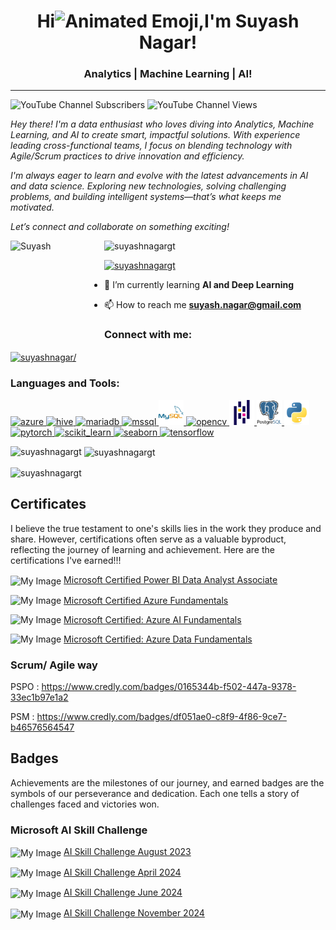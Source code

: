 <h1 align="center">Hi<img src="https://iam-weijie.github.io/wave/hand-emoji.svg" alt="Animated Emoji" width="50" height="50">,I'm Suyash Nagar!</h1>
<h3 align="center">Analytics | Machine Learning | AI!</h3>

---

![YouTube Channel Subscribers](https://img.shields.io/youtube/channel/subscribers/UCGpR6c5gApcHhZIFV47bcRw)
![YouTube Channel Views](https://img.shields.io/youtube/channel/views/UCGpR6c5gApcHhZIFV47bcRw)



*Hey there! I'm a data enthusiast who loves diving into Analytics, Machine Learning, and AI to create smart, impactful solutions. With experience leading cross-functional teams, I focus on blending technology with Agile/Scrum practices to drive innovation and efficiency.*

*I'm always eager to learn and evolve with the latest advancements in AI and data science. Exploring new technologies, solving challenging problems, and building intelligent systems—that’s what keeps me motivated.*

*Let’s connect and collaborate on something exciting!*




<p align="left"><img src="https://github.com/SuyashNagarGT/Certification_Badges/blob/main/Suyash_pics.jpg" alt="Suyash" align="left" width="150" height="150"></p>





<p align="left"> <img src="https://komarev.com/ghpvc/?username=suyashnagargt&label=Profile%20views&color=0e75b6&style=flat" alt="suyashnagargt" /> </p>

<p align="left"> <a href="https://github.com/ryo-ma/github-profile-trophy"><img src="https://github-profile-trophy.vercel.app/?username=suyashnagargt" alt="suyashnagargt" /></a> </p>

- 🌱 I’m currently learning **AI and Deep Learning**

- 📫 How to reach me **suyash.nagar@gmail.com**

<h3 align="left">Connect with me:</h3>
<p align="left">
<a href="https://linkedin.com/in/suyashnagar/" target="blank"><img align="center" src="https://github.com/SuyashNagarGT/Certification_Badges/blob/main/icons8-linkedin.gif" alt="suyashnagar/" height="30" width="40" /></a>
</p>

<h3 align="left">Languages and Tools:</h3>
<p align="left"> <a href="https://azure.microsoft.com/en-in/" target="_blank" rel="noreferrer"> <img src="https://www.vectorlogo.zone/logos/microsoft_azure/microsoft_azure-icon.svg" alt="azure" width="40" height="40"/> </a> <a href="https://hive.apache.org/" target="_blank" rel="noreferrer"> <img src="https://www.vectorlogo.zone/logos/apache_hive/apache_hive-icon.svg" alt="hive" width="40" height="40"/> </a> <a href="https://mariadb.org/" target="_blank" rel="noreferrer"> <img src="https://www.vectorlogo.zone/logos/mariadb/mariadb-icon.svg" alt="mariadb" width="40" height="40"/> </a> <a href="https://www.microsoft.com/en-us/sql-server" target="_blank" rel="noreferrer"> <img src="https://www.svgrepo.com/show/303229/microsoft-sql-server-logo.svg" alt="mssql" width="40" height="40"/> </a> <a href="https://www.mysql.com/" target="_blank" rel="noreferrer"> <img src="https://raw.githubusercontent.com/devicons/devicon/master/icons/mysql/mysql-original-wordmark.svg" alt="mysql" width="40" height="40"/> </a> <a href="https://opencv.org/" target="_blank" rel="noreferrer"> <img src="https://www.vectorlogo.zone/logos/opencv/opencv-icon.svg" alt="opencv" width="40" height="40"/> </a> <a href="https://pandas.pydata.org/" target="_blank" rel="noreferrer"> <img src="https://raw.githubusercontent.com/devicons/devicon/2ae2a900d2f041da66e950e4d48052658d850630/icons/pandas/pandas-original.svg" alt="pandas" width="40" height="40"/> </a> <a href="https://www.postgresql.org" target="_blank" rel="noreferrer"> <img src="https://raw.githubusercontent.com/devicons/devicon/master/icons/postgresql/postgresql-original-wordmark.svg" alt="postgresql" width="40" height="40"/> </a> <a href="https://www.python.org" target="_blank" rel="noreferrer"> <img src="https://raw.githubusercontent.com/devicons/devicon/master/icons/python/python-original.svg" alt="python" width="40" height="40"/> </a> <a href="https://pytorch.org/" target="_blank" rel="noreferrer"> <img src="https://www.vectorlogo.zone/logos/pytorch/pytorch-icon.svg" alt="pytorch" width="40" height="40"/> </a> <a href="https://scikit-learn.org/" target="_blank" rel="noreferrer"> <img src="https://upload.wikimedia.org/wikipedia/commons/0/05/Scikit_learn_logo_small.svg" alt="scikit_learn" width="40" height="40"/> </a> <a href="https://seaborn.pydata.org/" target="_blank" rel="noreferrer"> <img src="https://seaborn.pydata.org/_images/logo-mark-lightbg.svg" alt="seaborn" width="40" height="40"/> </a> <a href="https://www.tensorflow.org" target="_blank" rel="noreferrer"> <img src="https://www.vectorlogo.zone/logos/tensorflow/tensorflow-icon.svg" alt="tensorflow" width="40" height="40"/> </a> </p>

<p><img align="left" src="https://github-readme-stats.vercel.app/api/top-langs?username=suyashnagargt&show_icons=true&locale=en&layout=compact" alt="suyashnagargt" /></p>

<p>&nbsp;<img align="center" src="https://github-readme-stats.vercel.app/api?username=suyashnagargt&show_icons=true&locale=en" alt="suyashnagargt" /></p>

<p><img align="center" src="https://github-readme-streak-stats.herokuapp.com/?user=suyashnagargt&" alt="suyashnagargt" /></p>


## Certificates

I believe the true testament to one's skills lies in the work they produce and share. However, certifications often serve as a valuable byproduct, reflecting the journey of learning and achievement. Here are the certifications I've earned!!!


<img align="center" src="https://learn.microsoft.com/media/learn/certification/badges/microsoft-certified-associate-badge.svg?branch=main" alt="My Image" width="50" height="50">  [Microsoft Certified Power BI Data Analyst Associate](https://learn.microsoft.com/api/credentials/share/en-us/SuyashNagar-7992/8A2AC83239B0BE28?sharingId=7675DBFC8343B36B)

<img src="https://learn.microsoft.com/media/learn/certification/badges/microsoft-certified-fundamentals-badge.svg?branch=main" alt="My Image" width="50" height="50">  [Microsoft Certified Azure Fundamentals](https://learn.microsoft.com/api/credentials/share/en-us/SuyashNagar-7992/EED231754610329C?sharingId=7675DBFC8343B36B)



<img src="https://learn.microsoft.com/media/learn/certification/badges/microsoft-certified-fundamentals-badge.svg?branch=main" alt="My Image" width="50" height="50">  [Microsoft Certified: Azure AI Fundamentals](https://learn.microsoft.com/api/credentials/share/en-us/SuyashNagar-7992/36FFB6D25AA35C16?sharingId=7675DBFC8343B36B)



<img src="https://learn.microsoft.com/media/learn/certification/badges/microsoft-certified-fundamentals-badge.svg?branch=main" alt="My Image" width="50" height="50">  [Microsoft Certified: Azure Data Fundamentals](https://learn.microsoft.com/api/credentials/share/en-us/SuyashNagar-7992/AF0A763C8B8E3972?sharingId=7675DBFC8343B36B)



### Scrum/ Agile way
PSPO : https://www.credly.com/badges/0165344b-f502-447a-9378-33ec1b97e1a2

PSM : https://www.credly.com/badges/df051ae0-c8f9-4f86-9ce7-b46576564547


## Badges
Achievements are the milestones of our journey, and earned badges are the symbols of our perseverance and dedication. Each one tells a story of challenges faced and victories won.

### Microsoft AI Skill Challenge 

<img align="center" src="https://github.com/SuyashNagarGT/Certification_Badges/blob/main/AISkillAug2024.jpeg" alt="My Image" width="50" height="50">  [AI Skill Challenge August 2023](https://github.com/SuyashNagarGT/Certification_Badges/blob/main/august%202024%20certification.jpeg)

<img align="center" src="https://github.com/SuyashNagarGT/Certification_Badges/blob/main/AIApril2024.jpeg" alt="My Image" width="50" height="50">  [AI Skill Challenge April 2024](https://learn.microsoft.com/api/achievements/share/en-us/SuyashNagar-7992/UXYBYRX3?sharingId=7675DBFC8343B36B)


<img align="center" src="https://github.com/SuyashNagarGT/Certification_Badges/blob/main/AIJune2024.jpeg" alt="My Image" width="50" height="50">  [AI Skill Challenge June 2024](https://learn.microsoft.com/api/achievements/share/en-us/SuyashNagar-7992/YMC27X3R?sharingId=7675DBFC8343B36B)

<img align="center" src="https://github.com/SuyashNagarGT/Certification_Badges/blob/main/Nov2024.jpeg" alt="My Image" width="50" height="50">  [AI Skill Challenge November 2024](https://learn.microsoft.com/api/achievements/share/en-us/SuyashNagar-7992/XMJNLBUY?sharingId=7675DBFC8343B36B)

